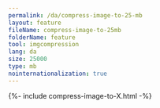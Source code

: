 ```yaml
---
permalink: /da/compress-image-to-25-mb
layout: feature
fileName: compress-image-to-25mb
folderName: feature
tool: imgcompression
lang: da
size: 25000
type: mb
nointernationalization: true
---
```

{%- include compress-image-to-X.html -%}       
